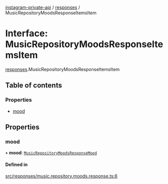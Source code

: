 [instagram-private-api](../../README.md) / [responses](../../modules/responses.md) / MusicRepositoryMoodsResponseItemsItem

# Interface: MusicRepositoryMoodsResponseItemsItem

[responses](../../modules/responses.md).MusicRepositoryMoodsResponseItemsItem

## Table of contents

### Properties

- [mood](MusicRepositoryMoodsResponseItemsItem.md#mood)

## Properties

### mood

• **mood**: [`MusicRepositoryMoodsResponseMood`](MusicRepositoryMoodsResponseMood.md)

#### Defined in

[src/responses/music.repository.moods.response.ts:6](https://github.com/Nerixyz/instagram-private-api/blob/b3351b9/src/responses/music.repository.moods.response.ts#L6)
